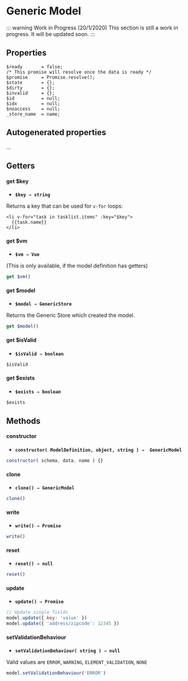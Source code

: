 # Generic Model

::: warning Work in Progress (20/1/2020)
This section is still a work in progress. It will be updated soon.
:::

## Properties

```
$ready       = false;
/* This promise will resolve once the data is ready */
$promise     = Promise.resolve();
$state       = {};
$dirty       = {};
$invalid     = {};
$id          = null;
$idx         = null;
$noaccess    = null;
_store_name  = name;
```

## Autogenerated properties

...

## Getters

#### get $key
- **`$key ⇒ string`**

Returns a key that can be used for `v-for` loops:

```vue
<li v-for="task in tasklist.items" :key="$key">
  {{task.name}}
</li>
```

#### get $vm
- **`$vm ⇒ Vue`**

(This is only available, if the model definition has getters)

```js
get $vm()
```

#### get $model
- **`$model ⇒ GenericStore`**

Returns the Generic Store which created the model.

```js
get $model()
```

#### get $isValid
- **`$isValid ⇒ boolean`**

```js
$isValid
```
#### get $exists
- **`$exists ⇒ boolean`**

```js
$exists
```

## Methods

#### constructor
- **`constructor( ModelDefinition, object, string ) ⇒  GenericModel`**

```js
constructor( schema, data, name ) {}
```

#### clone
- **`clone() ⇒ GenericModel`**

```js
clone()
```

#### write
- **`write() ⇒ Promise`**

```js
write()
```

#### reset
- **`reset() ⇒ null`**

```js
reset()
```

#### update
- **`update() ⇒ Promise`**

```js
// Update single fields
model.update({ key: 'value' })
model.update({ 'address/zipcode': 12345 })
```

#### setValidationBehaviour

- **`setValidationBehaviour( string ) ⇒ null`**

Valid values are `ERROR`, `WARNING`, `ELEMENT_VALIDATION`, `NONE`

```js
model.setValidationBehaviour('ERROR')
```
